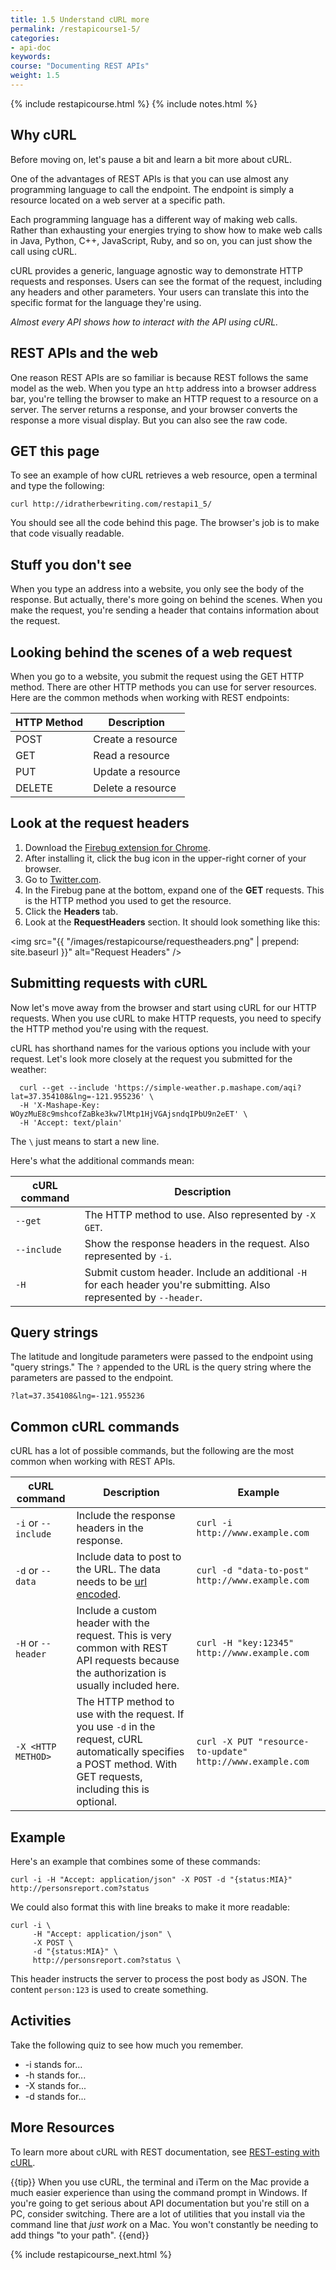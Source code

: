 ```yaml
---
title: 1.5 Understand cURL more
permalink: /restapicourse1-5/
categories:
- api-doc
keywords: 
course: "Documenting REST APIs"
weight: 1.5
---
```

{% include restapicourse.html %}
{% include notes.html %}

## Why cURL

Before moving on, let's pause a bit and learn a bit more about cURL. 

One of the advantages of REST APIs is that you can use almost any programming language to call the endpoint. The endpoint is simply a resource located on a web server at a specific path.

Each programming language has a different way of making web calls. Rather than exhausting your energies trying to show how to make web calls in Java, Python, C++, JavaScript, Ruby, and so on, you can just show the call using cURL. 
 
cURL provides a generic, language agnostic way to demonstrate HTTP requests and responses. Users can see the format of the request, including any headers and other parameters. Your users can translate this into the specific format for the language they're using. 

*Almost every API shows how to interact with the API using cURL.*

## REST APIs and the web

One reason REST APIs are so familiar is because REST follows the same model as the web. When you type an `http` address into a browser address bar, you're telling the browser to make an HTTP request to a resource on a server. The server returns a response, and your browser converts the response a more visual display. But you can also see the raw code. 

## GET this page

To see an example of how cURL retrieves a web resource, open a terminal and type the following:

```
curl http://idratherbewriting.com/restapi1_5/
```
You should see all the code behind this page. The browser's job is to make that code visually readable.

## Stuff you don't see

When you type an address into a website, you only see the body of the response. But actually, there's more going on behind the scenes. When you make the request, you're sending a header that contains information about the request. 

## Looking behind the scenes of a web request

When you go to a website, you submit the request using the GET HTTP method. There are other HTTP methods you can use for server resources. Here are the common methods when working with REST endpoints:

| HTTP Method | Description |
|-----|------|
| POST | Create a resource |
| GET | Read a resource |
| PUT | Update a resource |
| DELETE | Delete a resource |

## Look at the request headers

1. Download the [Firebug extension for Chrome](https://getfirebug.com/releases/lite/chrome/).
2. After installing it, click the bug icon in the upper-right corner of your browser.
3. Go to [Twitter.com](http://twitter.com).
4. In the Firebug pane at the bottom, expand one of the **GET** requests. This is the HTTP method you used to get the resource.
5. Click the **Headers** tab. 
5. Look at the **RequestHeaders** section. It should look something like this:

<img src="{{ "/images/restapicourse/requestheaders.png" | prepend: site.baseurl }}" alt="Request Headers" />

## Submitting requests with cURL

Now let's move away from the browser and start using cURL for our HTTP requests. When you use cURL to make HTTP requests, you need to specify the HTTP method you're using with the request. 

cURL has shorthand names for the various options you include with your request. Let's look more closely at the request you submitted for the weather:

```
  curl --get --include 'https://simple-weather.p.mashape.com/aqi?lat=37.354108&lng=-121.955236' \
  -H 'X-Mashape-Key: WOyzMuE8c9mshcofZaBke3kw7lMtp1HjVGAjsndqIPbU9n2eET' \
  -H 'Accept: text/plain'
```
The `\` just means to start a new line. 

Here's what the additional commands mean:

| cURL command | Description |
|---------|---------|
| `--get` | The HTTP method to use. Also represented by `-X GET`. |
| `--include` | Show the response headers in the request. Also represented by `-i`. |
| `-H` | Submit custom header. Include an additional `-H` for each header you're submitting. Also represented by `--header`. |

## Query strings

The latitude and longitude parameters were passed to the endpoint using "query strings." The `?` appended to the URL is the query string where the parameters are passed to the endpoint.

```
?lat=37.354108&lng=-121.955236
```

## Common cURL commands

cURL has a lot of possible commands, but the following are the most common when working with REST APIs.

| cURL command | Description | Example |
|---------|---------|--------|
| `-i` or `--include` | Include the response headers in the response. | `curl -i http://www.example.com` |
| `-d` or `--data`  | Include data to post to the URL. The data needs to be [url encoded](http://www.w3schools.com/tags/ref_urlencode.asp). | `curl -d "data-to-post" http://www.example.com`   |
| `-H` or `--header` | Include a custom header with the request. This is very common with REST API requests because the authorization is usually included here. | `curl -H "key:12345" http://www.example.com`   |
| `-X <HTTP METHOD>` | The HTTP method to use with the request. If you use `-d` in the request, cURL automatically specifies a POST method. With GET requests, including this is optional. | `curl -X PUT "resource-to-update" http://www.example.com`    |

## Example

Here's an example that combines some of these commands:

```
curl -i -H "Accept: application/json" -X POST -d "{status:MIA}" http://personsreport.com?status  
```

We could also format this with line breaks to make it more readable:

```
curl -i \
     -H "Accept: application/json" \
     -X POST \
     -d "{status:MIA}" \
     http://personsreport.com?status \
```

This header instructs the server to process the post body as JSON. The content `person:123` is used to create something.
 
## Activities

Take the following quiz to see how much you remember. 

* -i stands for...
* -h stands for...
* -X stands for...
* -d stands for...

## More Resources

To learn more about cURL with REST documentation, see [REST-esting with cURL](http://blogs.plexibus.com/2009/01/15/rest-esting-with-curl/).

{{tip}} When you use cURL, the terminal and iTerm on the Mac provide a much easier experience than using the command prompt in Windows. If you're going to get serious about API documentation but you're still on a PC, consider switching. There are a lot of utilities that you install via the command line that <i>just work</i> on a Mac. You won't constantly be needing to add things "to your path". {{end}}

{% include restapicourse_next.html %}



